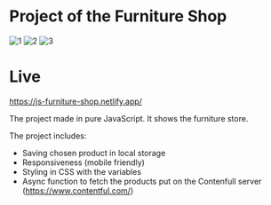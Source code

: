 
# Project of the Furniture Shop

![1](https://user-images.githubusercontent.com/45037539/142001243-e45075e9-253d-419e-91db-601182253eb1.JPG)
![2](https://user-images.githubusercontent.com/45037539/142001252-44f2bec4-f15c-4088-ad1b-a76e70dbedde.JPG)
![3](https://user-images.githubusercontent.com/45037539/142001260-d7af4c1d-01e9-4b9e-85e1-87506da96045.JPG)

# Live
  https://js-furniture-shop.netlify.app/


The project made in pure JavaScript. It shows the furniture store.

The project includes:

- Saving chosen product in local storage 
- Responsiveness (mobile friendly)
- Styling in CSS with the variables
- Async function to fetch the products put on the Contenfull server (https://www.contentful.com/)
